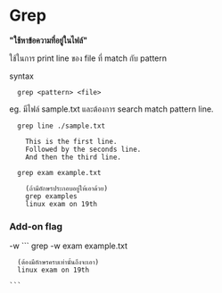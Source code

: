 # Grep

**"ใช้หาข้อความที่อยู่ในไฟล์"**

ใช้ในการ print line ของ file ที่ match กับ pattern

syntax
  ```
    grep <pattern> <file>
  ```

eg. มีไฟล์ sample.txt และต้องการ search match pattern line.
  ``` 
    grep line ./sample.txt

      This is the first line. 
      Followed by the seconds line.
      And then the third line.
  ```


  ```
    grep exam example.txt

      (ถ้ามีอักษรประกอบอยู่ให้เอาด้วย)
      grep examples
      linux exam on 19th
  ```


### Add-on flag

-w 
    ```
      grep -w exam example.txt

      (ต้องมีอักษรครบเท่านั้นถึงจะเอา)
      linux exam on 19th

    ```